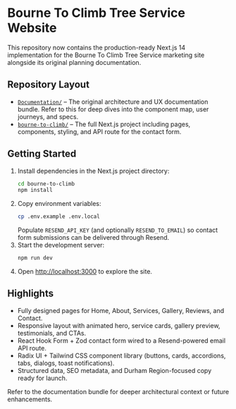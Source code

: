 # Bourne To Climb Tree Service Website

This repository now contains the production-ready Next.js 14 implementation for the Bourne To Climb Tree Service marketing site alongside its original planning documentation.

## Repository Layout

- [`Documentation/`](Documentation) – The original architecture and UX documentation bundle. Refer to this for deep dives into the component map, user journeys, and specs.
- [`bourne-to-climb/`](bourne-to-climb) – The full Next.js project including pages, components, styling, and API route for the contact form.

## Getting Started

1. Install dependencies in the Next.js project directory:
   ```bash
   cd bourne-to-climb
   npm install
   ```
2. Copy environment variables:
   ```bash
   cp .env.example .env.local
   ```
   Populate `RESEND_API_KEY` (and optionally `RESEND_TO_EMAIL`) so contact form submissions can be delivered through Resend.
3. Start the development server:
   ```bash
   npm run dev
   ```
4. Open [http://localhost:3000](http://localhost:3000) to explore the site.

## Highlights

- Fully designed pages for Home, About, Services, Gallery, Reviews, and Contact.
- Responsive layout with animated hero, service cards, gallery preview, testimonials, and CTAs.
- React Hook Form + Zod contact form wired to a Resend-powered email API route.
- Radix UI + Tailwind CSS component library (buttons, cards, accordions, tabs, dialogs, toast notifications).
- Structured data, SEO metadata, and Durham Region-focused copy ready for launch.

Refer to the documentation bundle for deeper architectural context or future enhancements.
